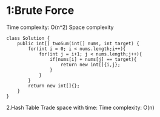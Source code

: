 1:Brute Force
=====
Time complexity: O(n^2)
Space complexity
```
class Solution {
    public int[] twoSum(int[] nums, int target) {
        for(int i = 0; i < nums.length;i++){
            for(int j = i+1; j < nums.length;j++){
                if(nums[i] + nums[j] == target){
                    return new int[]{i,j};
                }
            }
        }
        return new int[]{};
    }
}
```
2.Hash Table
Trade space with time:
Time complexity: O(n)
